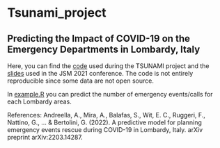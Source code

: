 # Tsunami_project
## Predicting the Impact of COVID-19 on the Emergency Departments in Lombardy, Italy

Here, you can find the [code](https://github.com/angeella/Tsunami_project/tree/main/Code) used during the TSUNAMI project and the [slides](https://github.com/angeella/Tsunami_project/tree/main/JSM_slides) used in the JSM 2021 conference. The code is not entirely reproducible since some data are not open source.

In [example.R](https://github.com/angeella/Tsunami_project/tree/main/example.R) you can predict the number of emergency events/calls for each Lombardy areas. 

References: Andreella, A., Mira, A., Balafas, S., Wit, E. C., Ruggeri, F., Nattino, G., ... & Bertolini, G. (2022). A predictive model for planning emergency events rescue during COVID-19 in Lombardy, Italy. arXiv preprint arXiv:2203.14287.